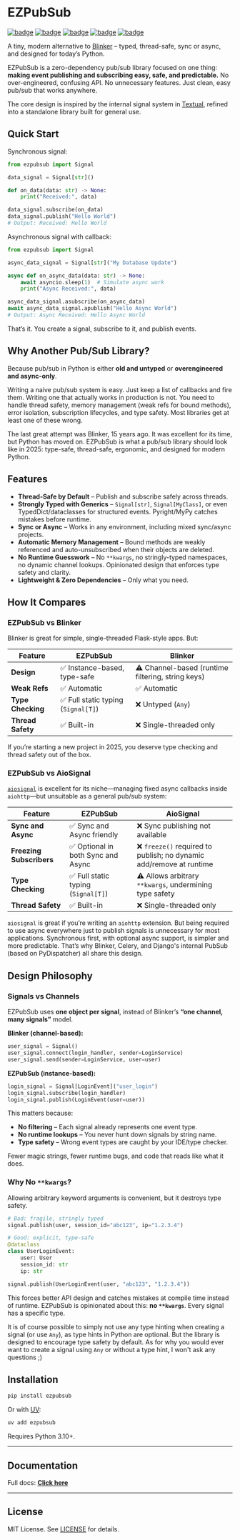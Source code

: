 # EZPubSub

[![badge](https://img.shields.io/pypi/v/ezpubsub)](https://pypi.org/project/ezpubsub/)
[![badge](https://img.shields.io/github/v/release/edward-jazzhands/ezpubsub)](https://github.com/edward-jazzhands/ezpubsub/releases/latest)
[![badge](https://img.shields.io/badge/Requires_Python->=3.9-blue&logo=python)](https://python.org)
[![badge](https://img.shields.io/badge/Strictly_Typed-MyPy_&_Pyright-blue&logo=python)](https://mypy-lang.org/)
[![badge](https://img.shields.io/badge/license-MIT-blue)](https://opensource.org/license/mit)

A tiny, modern alternative to [Blinker](https://github.com/pallets-eco/blinker) – typed, thread-safe, sync or async, and designed for today’s Python.

EZPubSub is a zero-dependency pub/sub library focused on one thing: **making event publishing and subscribing easy, safe, and predictable.** No over-engineered, confusing API. No unnecessary features. Just clean, easy pub/sub that works anywhere.

The core design is inspired by the internal signal system in [Textual](https://textual.textualize.io/), refined into a standalone library built for general use.

## Quick Start

Synchronous signal:

```python
from ezpubsub import Signal

data_signal = Signal[str]()

def on_data(data: str) -> None:
    print("Received:", data)

data_signal.subscribe(on_data)
data_signal.publish("Hello World")
# Output: Received: Hello World
```

Asynchronous signal with callback:

```python
from ezpubsub import Signal

async_data_signal = Signal[str]("My Database Update")

async def on_async_data(data: str) -> None:
    await asyncio.sleep(1)  # Simulate async work
    print("Async Received:", data)

async_data_signal.asubscribe(on_async_data)
await async_data_signal.apublish("Hello Async World")
# Output: Async Received: Hello Async World
```

That’s it. You create a signal, subscribe to it, and publish events.

## Why Another Pub/Sub Library?

Because pub/sub in Python is either **old and untyped** or **overengineered and async-only**.

Writing a naive pub/sub system is easy. Just keep a list of callbacks and fire them. Writing one that actually works in production is not. You need to handle thread safety, memory management (weak refs for bound methods), error isolation, subscription lifecycles, and type safety. Most libraries get at least one of these wrong.

The last great attempt was Blinker, 15 years ago. It was excellent for its time, but Python has moved on. EZPubSub is what a pub/sub library should look like in 2025: type-safe, thread-safe, ergonomic, and designed for modern Python.

## Features

* **Thread-Safe by Default** – Publish and subscribe safely across threads.
* **Strongly Typed with Generics** – `Signal[str]`, `Signal[MyClass]`, or even TypedDict/dataclasses for structured events. Pyright/MyPy catches mistakes before runtime.
* **Sync or Async** – Works in any environment, including mixed sync/async projects.
* **Automatic Memory Management** – Bound methods are weakly referenced and auto-unsubscribed when their objects are deleted.
* **No Runtime Guesswork** – No `**kwargs`, no stringly-typed namespaces, no dynamic channel lookups. Opinionated design that enforces type safety and clarity.
* **Lightweight & Zero Dependencies** – Only what you need.

## How It Compares

### EZPubSub vs Blinker

Blinker is great for simple, single-threaded Flask-style apps. But:

| Feature           | EZPubSub                            | Blinker                                            |
| ----------------- | ----------------------------------- | -------------------------------------------------- |
| **Design**        | ✅ Instance-based, type-safe        | ⚠️ Channel-based (runtime filtering, string keys) |
| **Weak Refs**     | ✅ Automatic                        | ✅ Automatic                                      |
| **Type Checking** | ✅ Full static typing (`Signal[T]`) | ❌ Untyped (`Any`)                                |
| **Thread Safety** | ✅ Built-in                         | ❌ Single-threaded only                           |

If you’re starting a new project in 2025, you deserve type checking and thread safety out of the box.

### EZPubSub vs AioSignal

[`aiosignal`](https://github.com/aio-libs/aiosignal) is excellent for its niche—managing fixed async callbacks inside `aiohttp`—but unsuitable as a general pub/sub system:

| Feature                  | EZPubSub                             | AioSignal                                                             |
| ------------------------ | ------------------------------------ | --------------------------------------------------------------------- |
| **Sync and Async**       | ✅ Sync and Async friendly           | ❌ Sync publishing not available                                     |
| **Freezing Subscribers** | ✅ Optional in both Sync and Async   | ❌ `freeze()` required to publish; no dynamic add/remove at runtime  |
| **Type Checking**        | ✅ Full static typing (`Signal[T]`)  | ⚠️ Allows arbitrary `**kwargs`, undermining type safety              |
| **Thread Safety**        | ✅ Built-in                          | ❌ Single-threaded only                                              |

`aiosignal` is great if you’re writing an `aiohttp` extension. But being required to use async everywhere just to publish signals is unnecessary for most applications. Synchronous first, with optional async support, is simpler and more predictable. That’s why Blinker, Celery, and Django's internal PubSub (based on PyDispatcher) all share this design.

## Design Philosophy

### Signals vs Channels

EZPubSub uses **one object per signal**, instead of Blinker’s **“one channel, many signals”** model.

**Blinker (channel-based):**

```python
user_signal = Signal()  
user_signal.connect(login_handler, sender=LoginService)
user_signal.send(sender=LoginService, user=user)
```

**EZPubSub (instance-based):**

```python
login_signal = Signal[LoginEvent]("user_login")
login_signal.subscribe(login_handler)
login_signal.publish(LoginEvent(user=user))
```

This matters because:

* **No filtering** – Each signal already represents one event type.
* **No runtime lookups** – You never hunt down signals by string name.
* **Type safety** – Wrong event types are caught by your IDE/type checker.

Fewer magic strings, fewer runtime bugs, and code that reads like what it does.

### Why No `**kwargs`?

Allowing arbitrary keyword arguments is convenient, but it destroys type safety.

```python
# Bad: fragile, stringly typed
signal.publish(user, session_id="abc123", ip="1.2.3.4")

# Good: explicit, type-safe
@dataclass
class UserLoginEvent:
    user: User
    session_id: str
    ip: str

signal.publish(UserLoginEvent(user, "abc123", "1.2.3.4"))
```

This forces better API design and catches mistakes at compile time instead of runtime. EZPubSub is opinionated about this: **no `**kwargs`**. Every signal has a specific type.

It is of course possible to simply not use any type hinting when creating a signal (or use `Any`), as type hints in Python are optional. But the library is designed to encourage type safety by default. As for why you would ever want to create a signal using `Any` or without a type hint, I won't ask any questions ;)

## Installation

```sh
pip install ezpubsub
```

Or with [UV](https://github.com/astral-sh/uv):

```sh
uv add ezpubsub
```

Requires Python 3.10+.

---

## Documentation

Full docs: [**Click here**](https://edward-jazzhands.github.io/libraries/ezpubsub/docs/)

---

## License

MIT License. See [LICENSE](LICENSE) for details.
